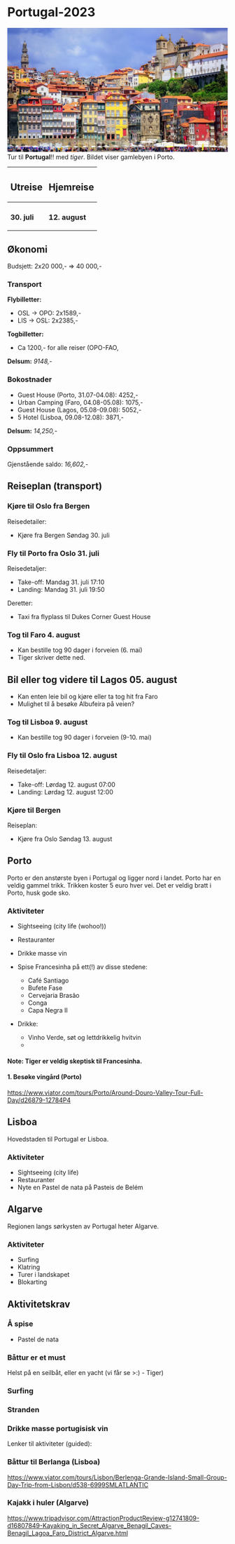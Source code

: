 # Portugal-2023
![alt text](./porto.webp)
Tur til **Portugal**!! med *tiger*. Bildet viser gamlebyen i Porto.

| <h2>Utreise</h2>  | <h2>Hjemreise</h2> | 
| ------------- | ------------- |
| <h3>30. juli</h3>  | <h3>12. august</h3>  |

## Økonomi
Budsjett: 2x20 000,- => 40 000,-

### Transport
**Flybilletter:** 
- OSL -> OPO: 2x1589,-
- LIS -> OSL: 2x2385,-

**Togbilletter:**
- Ca 1200,- for alle reiser (OPO-FAO, 

**Delsum:**
*9148,-*
### Bokostnader
- Guest House (Porto, 31.07-04.08): 4252,-
- Urban Camping (Faro, 04.08-05.08): 1075,-
- Guest House (Lagos, 05.08-09.08): 5052,-
- 5 Hotel (Lisboa, 09.08-12.08): 3871,-

**Delsum:** 
*14,250,-*

### Oppsummert
Gjenstående saldo: *16,602,-*

## Reiseplan (transport)

### Kjøre til Oslo fra Bergen
Reisedetailer:
- Kjøre fra Bergen Søndag 30. juli

### Fly til Porto fra Oslo 31. juli
Reisedetaljer:
- Take-off: Mandag 31. juli 17:10
- Landing: Mandag 31. juli 19:50

Deretter:
- Taxi fra flyplass til Dukes Corner Guest House

### Tog til Faro 4. august
- Kan bestille tog 90 dager i forveien (6. mai)
- Tiger skriver dette ned.

## Bil eller tog videre til Lagos 05. august
- Kan enten leie bil og kjøre eller ta tog hit fra Faro
- Mulighet til å besøke Albufeira på veien?

### Tog til Lisboa 9. august 
- Kan bestille tog 90 dager i forveien (9-10. mai)


### Fly til Oslo fra Lisboa 12. august
Reisedetaljer:
- Take-off: Lørdag 12. august 07:00
- Landing: Lørdag 12. august 12:00

### Kjøre til Bergen
Reiseplan:
- Kjøre fra Oslo Søndag 13. august

## Porto
Porto er den anstørste byen i Portugal og ligger nord i landet.
Porto har en veldig gammel trikk. Trikken koster 5 euro hver vei.
Det er veldig bratt i Porto, husk gode sko.

### Aktiviteter
- Sightseeing (city life (wohoo!))
- Restauranter
- Drikke masse vin
- Spise Francesinha på ett(!) av disse stedene:
    - Café Santiago
    - Bufete Fase
    - Cervejaria Brasão
    - Conga
    - Capa Negra II

- Drikke:
	- Vinho Verde, søt og lettdrikkelig hvitvin
	- 
#### Note: Tiger er veldig skeptisk til Francesinha.

#### 1. Besøke vingård (Porto)

https://www.viator.com/tours/Porto/Around-Douro-Valley-Tour-Full-Day/d26879-12784P4

## Lisboa
Hovedstaden til Portugal er Lisboa.

### Aktiviteter
- Sightseeing (city life)
- Restauranter
- Nyte en Pastel de nata på Pasteis de Belém

## Algarve
Regionen langs sørkysten av Portugal heter Algarve.

### Aktiviteter
- Surfing
- Klatring
- Turer i landskapet
- Blokarting


## Aktivitetskrav

### Å spise
- Pastel de nata

### Båttur er et must
Helst på en seilbåt, eller en yacht (vi får se >:) - Tiger)

### Surfing

### Stranden

### Drikke masse portugisisk vin

Lenker til aktiviteter (guided):


### Båttur til Berlanga (Lisboa)
https://www.viator.com/tours/Lisbon/Berlenga-Grande-Island-Small-Group-Day-Trip-from-Lisbon/d538-6999SMLATLANTIC

### Kajakk i huler (Algarve)

https://www.tripadvisor.com/AttractionProductReview-g12741809-d16807849-Kayaking_in_Secret_Algarve_Benagil_Caves-Benagil_Lagoa_Faro_District_Algarve.html
